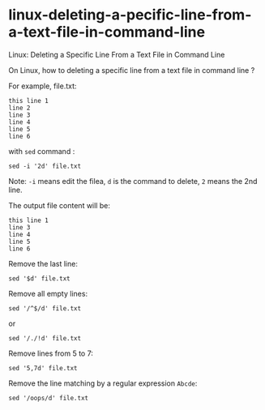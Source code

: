 # linux-deleting-a-pecific-line-from-a-text-file-in-command-line
Linux: Deleting a Specific Line From a Text File in Command Line

On Linux, how to deleting a specific line from a text file in command line ?

For example, file.txt:
```
this line 1
line 2
line 3
line 4
line 5
line 6
```

with ```sed``` command :
```
sed -i '2d' file.txt
```

Note: ```-i``` means edit the filea, ```d``` is the command to delete, ```2``` means the 2nd line.

The output file content will be:
```
this line 1
line 3
line 4
line 5
line 6
```

Remove the last line:
```
sed '$d' file.txt
```

Remove all empty lines:
```
sed '/^$/d' file.txt
```
or
```
sed '/./!d' file.txt
```

Remove lines from 5 to 7:
```
sed '5,7d' file.txt
```

Remove the line matching by a regular expression ```Abcde```:
```
sed '/oops/d' file.txt
```
